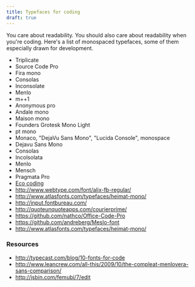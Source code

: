 ```yaml
---
title: Typefaces for coding
draft: true
---
```


You care about readability. You should also care about readability when you're coding. Here's a list of monospaced typefaces, some of them especially drawn for development.

- Triplicate
- Source Code Pro
- Fira mono
- Consolas
- Inconsolate
- Menlo
- m++1
- Anonymous pro
- Andale mono
- Maison mono
- Founders Grotesk Mono Light
- pt mono
- Monaco, "DejaVu Sans Mono", "Lucida Console", monospace
- Dejavu Sans Mono
- Consolas
- Incolsolata
- Menlo
- Mensch
- Pragmata Pro
- [Eco coding](http://www.myfonts.com/fonts/s-core/eco-coding/)
- http://www.webtype.com/font/alix-fb-regular/
- http://www.atlasfonts.com/typefaces/heimat-mono/
- http://input.fontbureau.com/
- http://quoteunquoteapps.com/courierprime/
- https://github.com/nathco/Office-Code-Pro
- https://github.com/andreberg/Meslo-font
- http://www.atlasfonts.com/typefaces/heimat-mono/

### Resources

- http://typecast.com/blog/10-fonts-for-code
- http://www.leancrew.com/all-this/2009/10/the-compleat-menlovera-sans-comparison/
- http://jsbin.com/femubi/7/edit
